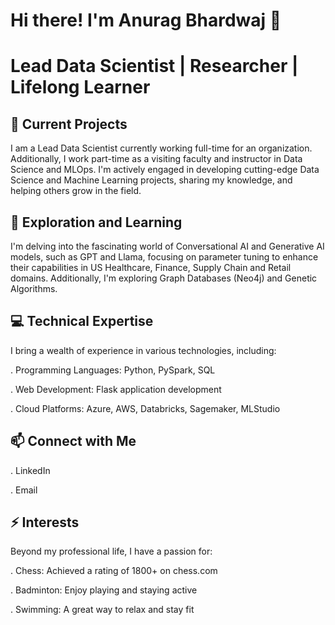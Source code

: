 # Hi there! I'm Anurag Bhardwaj 👋
# Lead Data Scientist | Researcher | Lifelong Learner

## 🔭 Current Projects
I am a Lead Data Scientist currently working full-time for an organization. Additionally, I work part-time as a visiting faculty and instructor in Data Science and MLOps. I'm actively engaged in developing cutting-edge Data Science and Machine Learning projects, sharing my knowledge, and helping others grow in the field.

## 🌱 Exploration and Learning
I'm delving into the fascinating world of Conversational AI and Generative AI models, such as GPT and Llama, focusing on parameter tuning to enhance their capabilities in US Healthcare, Finance, Supply Chain and Retail domains. Additionally, I'm exploring Graph Databases (Neo4j) and Genetic Algorithms.

## 💻 Technical Expertise
I bring a wealth of experience in various technologies, including:

. Programming Languages: Python, PySpark, SQL

. Web Development: Flask application development

. Cloud Platforms: Azure, AWS, Databricks, Sagemaker, MLStudio

## 📫 Connect with Me
. LinkedIn

. Email

## ⚡ Interests
Beyond my professional life, I have a passion for:

. Chess: Achieved a rating of 1800+ on chess.com

. Badminton: Enjoy playing and staying active

. Swimming: A great way to relax and stay fit
